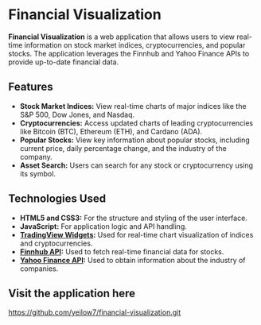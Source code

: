 # Financial Visualization

**Financial Visualization** is a web application that allows users to view real-time information on stock market indices, cryptocurrencies, and popular stocks. The application leverages the Finnhub and Yahoo Finance APIs to provide up-to-date financial data.

## Features

- **Stock Market Indices:** View real-time charts of major indices like the S&P 500, Dow Jones, and Nasdaq.
- **Cryptocurrencies:** Access updated charts of leading cryptocurrencies like Bitcoin (BTC), Ethereum (ETH), and Cardano (ADA).
- **Popular Stocks:** View key information about popular stocks, including current price, daily percentage change, and the industry of the company.
- **Asset Search:** Users can search for any stock or cryptocurrency using its symbol.

## Technologies Used

- **HTML5 and CSS3:** For the structure and styling of the user interface.
- **JavaScript:** For application logic and API handling.
- **[TradingView Widgets](https://www.tradingview.com/widget/):** Used for real-time chart visualization of indices and cryptocurrencies.
- **[Finnhub API](https://finnhub.io/):** Used to fetch real-time financial data for stocks.
- **[Yahoo Finance API](https://finance.yahoo.com/):** Used to obtain information about the industry of companies.

## Visit the application here 

https://github.com/yeilow7/financial-visualization.git

